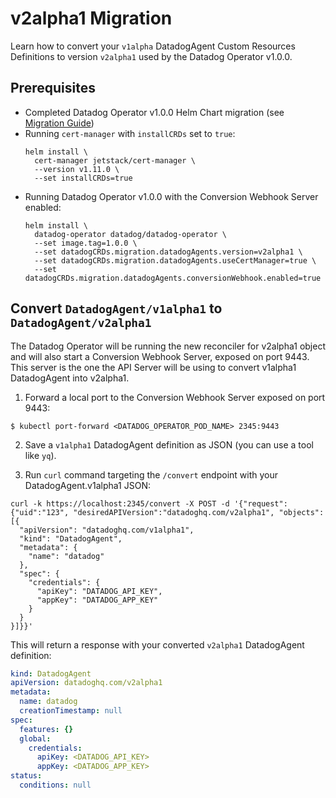 # v2alpha1 Migration

Learn how to convert your `v1alpha` DatadogAgent Custom Resources Definitions to version `v2alpha1` used by the Datadog Operator v1.0.0.

## Prerequisites

* Completed Datadog Operator v1.0.0 Helm Chart migration (see [Migration Guide][1])
* Running `cert-manager` with `installCRDs` set to `true`:
  ```shell
  helm install \
    cert-manager jetstack/cert-manager \
    --version v1.11.0 \
    --set installCRDs=true
  ```
* Running Datadog Operator v1.0.0 with the Conversion Webhook Server enabled:
    ```shell
    helm install \
      datadog-operator datadog/datadog-operator \
      --set image.tag=1.0.0 \
      --set datadogCRDs.migration.datadogAgents.version=v2alpha1 \
      --set datadogCRDs.migration.datadogAgents.useCertManager=true \
      --set datadogCRDs.migration.datadogAgents.conversionWebhook.enabled=true
    ```

## Convert `DatadogAgent/v1alpha1` to `DatadogAgent/v2alpha1`

The Datadog Operator will be running the new reconciler for v2alpha1 object and will also start a Conversion Webhook Server, exposed on port 9443. This server is the one the API Server will be using to convert v1alpha1 DatadogAgent into v2alpha1. 

1. Forward a local port to the Conversion Webhook Server exposed on port 9443:

```shell
$ kubectl port-forward <DATADOG_OPERATOR_POD_NAME> 2345:9443
```

2. Save a `v1alpha1` DatadogAgent definition as JSON (you can use a tool like `yq`).

3. Run `curl` command targeting the `/convert` endpoint with your DatadogAgent.v1alpha1 JSON:

``` shell
curl -k https://localhost:2345/convert -X POST -d '{"request":{"uid":"123", "desiredAPIVersion":"datadoghq.com/v2alpha1", "objects":[{
  "apiVersion": "datadoghq.com/v1alpha1",
  "kind": "DatadogAgent",
  "metadata": {
    "name": "datadog"
  },
  "spec": {
    "credentials": {
      "apiKey": "DATADOG_API_KEY",
      "appKey": "DATADOG_APP_KEY"
    }
  }
}]}}'
```

This will return a response with your converted `v2alpha1` DatadogAgent definition:

```yaml
kind: DatadogAgent
apiVersion: datadoghq.com/v2alpha1
metadata:
  name: datadog
  creationTimestamp: null
spec:
  features: {}
  global:
    credentials:
      apiKey: <DATADOG_API_KEY>
      appKey: <DATADOG_APP_KEY>
status:
  conditions: null
```

[1]: https://github.com/DataDog/helm-charts/blob/main/charts/datadog-operator/README.md#migrating-to-the-version-10-of-the-datadog-operator